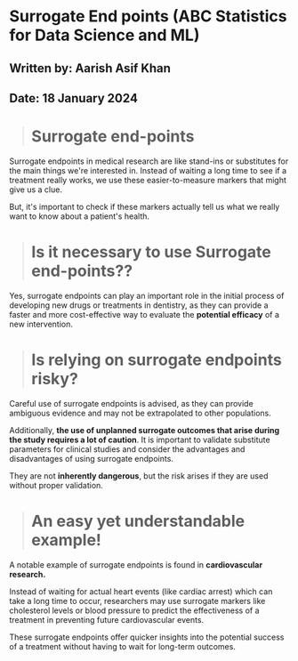 # **Surrogate End points (ABC Statistics for Data Science and ML)**

## **Written by:** Aarish Asif Khan

## **Date:** 18 January 2024

> # **Surrogate end-points**

Surrogate endpoints in medical research are like stand-ins or substitutes for the main things we're interested in. Instead of waiting a long time to see if a treatment really works, we use these easier-to-measure markers that might give us a clue.

But, it's important to check if these markers actually tell us what we really want to know about a patient's health.

> # **Is it necessary to use Surrogate end-points??**

Yes, surrogate endpoints can play an important role in the initial process of developing new drugs or treatments in dentistry, as they can provide a faster and more cost-effective way to evaluate the **potential efficacy** of a new intervention. 

> # **Is relying on surrogate endpoints risky?**

Careful use of surrogate endpoints is advised, as they can provide ambiguous evidence and may not be extrapolated to other populations.

Additionally, **the use of unplanned surrogate outcomes that arise during the study requires a lot of caution**. It is important to validate substitute parameters for clinical studies and consider the advantages and disadvantages of using surrogate endpoints.

They are not **inherently dangerous**, but the risk arises if they are used without proper validation.

> # **An easy yet understandable example!**

A notable example of surrogate endpoints is found in **cardiovascular research.**

Instead of waiting for actual heart events (like cardiac arrest) which can take a long time to occur, researchers may use surrogate markers like cholesterol levels or blood pressure to predict the effectiveness of a treatment in preventing future cardiovascular events.

These surrogate endpoints offer quicker insights into the potential success of a treatment without having to wait for long-term outcomes.



